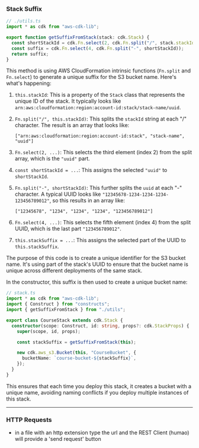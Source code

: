 ### Stack Suffix

```ts
// ./utils.ts
import * as cdk from "aws-cdk-lib";

export function getSuffixFromStack(stack: cdk.Stack) {
  const shortStackId = cdk.Fn.select(2, cdk.Fn.split("/", stack.stackId));
  const suffix = cdk.Fn.select(4, cdk.Fn.split("-", shortStackId));
  return suffix;
}
```

This method is using AWS CloudFormation intrinsic functions (`Fn.split` and `Fn.select`) to generate a unique suffix for the S3 bucket name. Here's what's happening:

1. `this.stackId`: This is a property of the `Stack` class that represents the unique ID of the stack. It typically looks like `arn:aws:cloudformation:region:account-id:stack/stack-name/uuid`.

2. `Fn.split("/", this.stackId)`: This splits the `stackId` string at each "/" character. The result is an array that looks like:

   `["arn:aws:cloudformation:region:account-id:stack", "stack-name", "uuid"]`

3. `Fn.select(2, ...)`: This selects the third element (index 2) from the split array, which is the `"uuid"` part.

4. `const shortStackId = ...`: This assigns the selected `"uuid"` to `shortStackId`.

5. `Fn.split("-", shortStackId)`: This further splits the `uuid` at each "-" character. A typical UUID looks like `"12345678-1234-1234-1234-123456789012"`, so this results in an array like:

   `["12345678", "1234", "1234", "1234", "123456789012"]`

6. `Fn.select(4, ...)`: This selects the fifth element (index 4) from the split UUID, which is the last part `"123456789012"`.

7. `this.stackSuffix = ...`: This assigns the selected part of the UUID to `this.stackSuffix`.

The purpose of this code is to create a unique identifier for the S3 bucket name. It's using part of the stack's UUID to ensure that the bucket name is unique across different deployments of the same stack.

In the constructor, this suffix is then used to create a unique bucket name:

```ts
// stack.ts
import * as cdk from "aws-cdk-lib";
import { Construct } from "constructs";
import { getSuffixFromStack } from "./utils";

export class CourseStack extends cdk.Stack {
  constructor(scope: Construct, id: string, props?: cdk.StackProps) {
    super(scope, id, props);

    const stackSuffix = getSuffixFromStack(this);

    new cdk.aws_s3.Bucket(this, "CourseBucket", {
      bucketName: `course-bucket-${stackSuffix}`,
    });
  }
}
```

This ensures that each time you deploy this stack, it creates a bucket with a unique name, avoiding naming conflicts if you deploy multiple instances of this stack.

------

### HTTP Requests
- in a file with an http extension type the url and the REST Client (humao) will provide a 'send request' button

